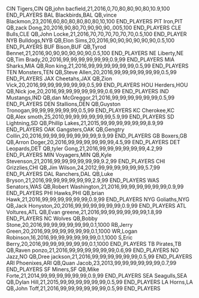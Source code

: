 CIN Tigers,CIN
QB,john bacfield,21,2016,0,70,80,80,90,80,10.9,100
END_PLAYERS
BAL Blackbirds,BAL
QB,vince Blackmon,23,2016,60,80,80,80,80,80,10,100
END_PLAYERS
PIT Iron,PIT
QB,zack Dong,20,2016,90,80,70,90,90,90,.005,100
END_PLAYERS
CLE Bulls,CLE
QB,John Locke,21,2016,70,70,70,70,70,70,0.5,100
END_PLAYER
NYB Bulldogs,NYB
QB,Elon Sims,20,2016,90,90,90,90,90,90,0.5,100
END_PLAYERS
BUF Bison,BUF
QB,Tyrod Bennet,21,2016,90,90,90,90,90,90,0.5,100
END_PLAYERS
NE Liberty,NE
QB,Tim Brady,20,2016,99,99,99,99,99,99,0.9,99
END_PLAYERS
MIA Sharks,MIA
QB,Ron king,21,2016,99,99,99,99,99,99,0.5,99
END_PLAYERS
TEN Monsters,TEN
QB,Steve Allen,20,2016,99,99,99,99,99,99,0.5,99
END_PLAYERS
JAX Cheetahs,JAX
QB,Zion Vick,20,2016,99,99,99,99,99,99,0.5,99
END_PLAYERS
HOU Herders,HOU
QB,Nick joe,20,2016,99,99,99,99,99,99,0.6,99
END_PLAYERS
IND Mustangs,IND
QB,dan McGreggor,21,2016,99,99,99,99,99,99,0.5,99
END_PLAYERS
DEN Stallions,DEN
QB,Guyston Tronogan,99,99,99,99,99,99,0.5,99
END_PLAYERS
KC Cherokee,KC
QB,Alex smoth,25,2010,99,99,99,99,99,99,5.9,99
END_PLAYERS
SD Lightning,SD
QB,Phillip Lakes,21,2015,99,99,99,99,99,99,8.9,99
END_PLAYERS
OAK Gangsters,OAK
QB,Gengtry Collin,20,2016,99,99,99,99,99,99,99,9.9,99
END_PLAYERS
GB Boxers,GB
QB,Arron Doger,20,2016,99,99,99,99,99,99,4.5,99
END_PLAYERS
DET Leopards,DET
QB,tyler Gong,21,2016,99,99,99,99,99,99,4.2,99
END_PLAYERS
MIN Voyagers,MIN
QB,Kyle Stevenson,21,2016,99,99,99,99,99,99,9.2,99
END_PLAYERS
CHI Grizzlies,CHI
QB,Jim Wilson,24,2012,99,99,99,99,99,99,5.7,99
END_PLAYERS
DAL Ranchers,DAL
QB,Luke Bryson,21,2016,99,99,99,99,99,99,2.9,99
END_PLAYERS
WAS Senators,WAS
QB,Robert Washington,21,2016,99,99,99,99,99,99,0.9,99
END_PLAYERS
PHI Hawks,PHI
QB,brian Hawk,21,2016,99,99,99,99,99,99,0.9,99
END_PLAYERS
NYG Goliaths,NYG
QB,Jack Honyston,20,2016,99,99,99,99,99,99,0.9,99
END_PLAYERS
ATL Voltures,ATL
QB,Evan greene,21,2016,99,99,99,99,99,99,1.8,99
END_PLAYERS
NC Wolves
QB,Bobby Stone,20,2016,99,99,99,99,99,99,0.1,1000
RB,Jerry Green,20,2016,99,99,99,99,99,99,0.1,1000
WR,Logan Robinson,16,2016,99,99,99,99,99,99,0.1,1000
S,Eric Berry,20,2016,99,99,99,99,99,99,0.1,1000
END_PLAYERS
TB Pirates,TB
QB,Raven ponzo,21,2016,99,99,99,99,99,99,0.6,99
END_PLAYERS
NO Jazz,NO
QB,Dree jackson,21,2016,99,99,99,99,99,99,0.5,99
END_PLAYERS
ARI Phoenixes,ARI
QB,Quan Jacob,23,2013,99,99,99,99,99,99,0.7,99
END_PLAYERS
SF Miners,SF
QB,Mike Forte,21,2014,99,99,99,99,99,99,0.9,99
END_PLAYERS
SEA Seagulls,SEA
QB,Dylan Hill,21,2015,99,99,99,99,99,99,0.5,99
END_PLAYERS
LA Horns,LA
QB,John Toff,21,2016,99,99,99,99,99,99,0.5,99
END_PLAYERS